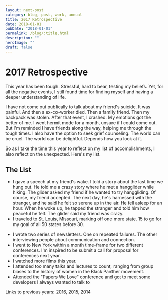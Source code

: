 ```yaml
---
layout: next-post
category: blog, post, work, annual
title: 2017 Retrospective
date: 2018-01-01
pubDate: "2018-01-01"
permalink: /blog/:title.html
description: ""
heroImage: ""
draft: false
---
```


# 2017 Retrospective

This year has been tough. Stressful, hard to bear, testing my beliefs. Yet, for all the negative events, I still found time for finding myself and having a deeper understanding of life. 

I have not come out publically to talk about my friend's suicide. It was painful. And then a ex-co-worker died. Then a family friend. Then my backpack was stolen. After that event, I crashed. My emotions got the better of me. I went hermit mode for a month, unsure if I could come out. But I'm reminded I have friends along the way, helping me through the tough times. I also have the option to seek grief counseling. The world can be cruel. The world can be delightful. Depends how you look at it.

So as I take the time this year to reflect on my list of accomplishments, I also reflect on the unexpected. Here's my list.

## The List

- I gave a speech at my friend's wake. I told a story about the last time we hung out. He told me a crazy story where he met a hangglider while hiking. The glider asked my friend if he wanted to try hanggliding. Of course, my friend accepted. The next day, he's harnessed with the stranger, and he said he felt so serene up in the air. He fell asleep for an hour. When he woke up, he tapped the stranger and told him how peaceful he felt. The glider said my friend was crazy.
- I traveled to St. Louis, Missouri, marking off one more state. 15 to go for my goal of all 50 states before 30. 
<!-- - First time to France and Spain -->
- I wrote two series of newsletters. One on repeated failures. The other interviewing people about communication and connection.
- I went to New York within a month time-frame for two different conferences. I'm inspired to be submit a call for proposal for conferences next year.
- I watched more films this year. 
- I attended too many talks and lectures to count, ranging from group biases to the history of women in the Black Panther movement.
- Attended the "Papers We Love" conference and got to meet some developers I always wanted to talk to


Links to previous years: [2016](http://jermspeaks.github.io/letters/2016-retrospective.html), [2015](http://jermspeaks.github.io/letters/The-2015-Retrospective.html), [2014](http://jermspeaks.github.io/letters/A-Year-In-Review.html)

